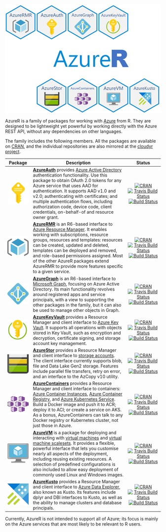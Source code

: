<p align="center"><a href="https://github.com/Azure/AzureR"><img src="images/logo.png" width=600></a></p>

AzureR is a family of packages for working with [Azure](https://microsoft.com/azure) from R. They are designed to be lightweight yet powerful by working directly with the Azure REST API, without any dependencies on other languages.

The family includes the following members. All the packages are available on [CRAN](https://cloud.r-project.org), and the individual repositories are also mirrored at the [cloudyr project](https://cloudyr.github.io).

| Package | Description |&nbsp;&nbsp;&nbsp;&nbsp;&nbsp;&nbsp;&nbsp;Status&nbsp;&nbsp;&nbsp;&nbsp;&nbsp;&nbsp;&nbsp;|
| :-----: | ----------- | :----: |
| [![AzureAuth](images/AzureAuth.png)](https://github.com/Azure/AzureAuth) | **[AzureAuth](https://github.com/Azure/AzureAuth)** provides [Azure Active Directory](https://docs.microsoft.com/azure/active-directory/develop/index) authentication functionality. Use this package to obtain OAuth 2.0 tokens for any Azure service that uses AAD for authentication. It supports AAD v1.0 and v2.0; authenticating with certificates; and multiple authentication flows, including authorization code, device code, client credentials, on-behalf-of and resource owner grant. | [![CRAN](https://www.r-pkg.org/badges/version/AzureAuth)](https://cran.r-project.org/package=AzureAuth) <br> [![Travis Build Status](https://travis-ci.org/Azure/AzureAuth.svg?branch=master)](https://travis-ci.org/Azure/AzureAuth) <br> [![Build Status](https://asiadatascience.visualstudio.com/AzureR/_apis/build/status/Azure.AzureAuth?branchName=master&label=build)](https://asiadatascience.visualstudio.com/AzureR/_build/latest?definitionId=2&branchName=master) |
| [![AzureRMR](images/AzureRMR.png)](https://github.com/Azure/AzureRMR) | **[AzureRMR](https://github.com/Azure/AzureRMR)** is an R6-based interface to [Azure Resource Manager](https://azure.microsoft.com/features/resource-manager/). It enables working with subscriptions, resource groups, resources and templates: resources can be created, updated and deleted, templates can be deployed and removed, and role-based permissions assigned. Most of the other AzureR packages extend AzureRMR to provide more features specific to a given service. | [![CRAN](https://www.r-pkg.org/badges/version/AzureRMR)](https://cran.r-project.org/package=AzureRMR) <br> [![Travis Build Status](https://travis-ci.org/Azure/AzureRMR.svg?branch=master)](https://travis-ci.org/Azure/AzureRMR) <br> [![Build Status](https://asiadatascience.visualstudio.com/AzureR/_apis/build/status/Azure.AzureRMR?branchName=master&label=build)](https://asiadatascience.visualstudio.com/AzureR/_build/latest?definitionId=4&branchName=master) |
| [![AzureGraph](images/AzureGraph.png)](https://github.com/Azure/AzureGraph) | **[AzureGraph](https://github.com/Azure/AzureGraph)** is an R6-based interface to [Microsoft Graph](https://developer.microsoft.com/graph/), focusing on Azure Active Directory. Its main functionality revolves around registered apps and service principals, with a view to supporting the other packages in the family, but it can also be used to manage other objects in Graph. | [![CRAN](https://www.r-pkg.org/badges/version/AzureGraph)](https://cran.r-project.org/package=AzureGraph) <br> [![Travis Build Status](https://travis-ci.org/Azure/AzureGraph.svg?branch=master)](https://travis-ci.org/Azure/AzureGraph) <br> [![Build Status](https://asiadatascience.visualstudio.com/AzureR/_apis/build/status/Azure.AzureGraph?branchName=master&label=build)](https://asiadatascience.visualstudio.com/AzureR/_build/latest?definitionId=5&branchName=master) |
| [![AzureKeyVault](images/AzureKeyVault.png)](https://github.com/Azure/AzureKeyVault) | **[AzureKeyVault](https://github.com/Azure/AzureKeyVault)** provides a Resource Manager and client interface to [Azure Key Vault](https://azure.microsoft.com/services/key-vault/). It supports all operations with objects stored in Key Vault, such as encryption and decryption, certificate signing, and storage account key management. | [![CRAN](https://www.r-pkg.org/badges/version/AzureKeyVault)](https://cran.r-project.org/package=AzureKeyVault) <br> [![Travis Build Status](https://travis-ci.org/Azure/AzureKeyVault.svg?branch=master)](https://travis-ci.org/Azure/AzureKeyVault) <br> [![Build Status](https://asiadatascience.visualstudio.com/AzureR/_apis/build/status/Azure.AzureKeyVault?branchName=master&label=build)](https://asiadatascience.visualstudio.com/AzureR/_build/latest?definitionId=9&branchName=master) |
| [![AzureStor](images/AzureStor.png)](https://github.com/Azure/AzureStor) | **[AzureStor](https://github.com/Azure/AzureStor)** provides a Resource Manager and client interface to [storage accounts](https://azure.microsoft.com/Services/Storage). The client interface currently supports blob, file and Data Lake Gen2 storage. Features include parallel file transfers, retry on error, and an interface to the AzCopy v10 utility. | [![CRAN](https://www.r-pkg.org/badges/version/AzureStor)](https://cran.r-project.org/package=AzureStor) <br> [![Travis Build Status](https://travis-ci.org/Azure/AzureStor.svg?branch=master)](https://travis-ci.org/Azure/AzureStor) <br> [![Build Status](https://asiadatascience.visualstudio.com/AzureR/_apis/build/status/Azure.AzureStor?branchName=master&label=build)](https://asiadatascience.visualstudio.com/AzureR/_build/latest?definitionId=3&branchName=master) |
| [![AzureContainers](images/AzureContainers.png)](https://github.com/Azure/AzureContainers) | **[AzureContainers](https://github.com/Azure/AzureContainers)** provides a Resource Manager and client interface to containers: [Azure Container Instances](https://azure.microsoft.com/services/container-instances/), [Azure Container Registry](https://azure.microsoft.com/services/container-registry/), and [Azure Kubernetes Service](https://azure.microsoft.com/services/kubernetes-service/). Build a Docker image and push it to ACR; deploy it to ACI; or create a service on AKS. As a bonus, AzureContainers can talk to any Docker registry or Kubernetes cluster, not just those in Azure. | [![CRAN](https://www.r-pkg.org/badges/version/AzureContainers)](https://cran.r-project.org/package=AzureContainers) <br> [![Travis Build Status](https://travis-ci.org/Azure/AzureContainers.svg?branch=master)](https://travis-ci.org/Azure/AzureContainers) <br> [![Build Status](https://asiadatascience.visualstudio.com/AzureR/_apis/build/status/Azure.AzureContainers?branchName=master&label=build)](https://asiadatascience.visualstudio.com/AzureR/_build/latest?definitionId=6&branchName=master) |
| [![AzureVM](images/AzureVM.png)](https://github.com/Azure/AzureVM) | **[AzureVM](https://github.com/Azure/AzureVM)** is a package for deploying and interacting with [virtual machines](https://azure.microsoft.com/services/virtual-machines/) and [virtual machine scalesets](https://azure.microsoft.com/services/virtual-machine-scale-sets/). It provides a flexible, powerful interface that lets you customise nearly all aspects of the deployment, including reusing existing resources. A selection of predefined configurations is also included to allow easy deployment of commonly used Linux and Windows images. | [![CRAN](https://www.r-pkg.org/badges/version/AzureVM)](https://cran.r-project.org/package=AzureVM) <br> [![Travis Build Status](https://travis-ci.org/Azure/AzureVM.svg?branch=master)](https://travis-ci.org/Azure/AzureVM) <br> [![Build Status](https://asiadatascience.visualstudio.com/AzureR/_apis/build/status/Azure.AzureVM?branchName=master&label=build)](https://asiadatascience.visualstudio.com/AzureR/_build/latest?definitionId=7&branchName=master) |
| [![AzureKusto](images/AzureKusto.png)](https://github.com/Azure/AzureKusto) | **[AzureKusto](https://github.com/Azure/AzureKusto)** provides a Resource Manager and client interface to [Azure Data Explorer](https://azure.microsoft.com/services/data-explorer), also known as Kusto. Its features include dplyr and DBI interfaces to Kusto, as well as the ability to manage clusters and database principals. | [![CRAN](https://www.r-pkg.org/badges/version/AzureKusto)](https://cran.r-project.org/package=AzureKusto) <br> [![Travis Build Status](https://travis-ci.org/Azure/AzureKusto.svg?branch=master)](https://travis-ci.org/Azure/AzureKusto) <br> [![Build Status](https://asiadatascience.visualstudio.com/AzureR/_apis/build/status/Azure.AzureKusto?branchName=master&label=build)](https://asiadatascience.visualstudio.com/AzureR/_build/latest?definitionId=8&branchName=master) |

Currently, AzureR is not intended to support all of Azure; its focus is mainly on the Azure services that are most likely to be relevant to R users.


